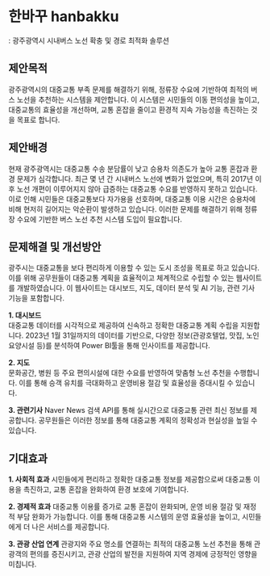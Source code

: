 # 한바꾸 hanbakku    
: 광주광역시 시내버스 노선 확충 및 경로 최적화 솔루션

## 제안목적
광주광역시의 대중교통 부족 문제를 해결하기 위해, 정류장 수요에 기반하여 최적의 버스 노선을 추천하는 시스템을 제안합니다. 이 시스템은 시민들의 이동 편의성을 높이고, 대중교통의 효율성을 개선하며, 교통 혼잡을 줄이고 환경적 지속 가능성을 촉진하는 것을 목표로 합니다.
## 제안배경
현재 광주광역시는 대중교통 수송 분담률이 낮고 승용차 의존도가 높아 교통 혼잡과 환경 문제가 심각합니다. 최근 몇 년 간 시내버스 노선에 변화가 없었으며, 특히 2017년 이후 노선 개편이 이루어지지 않아 급증하는 대중교통 수요를 반영하지 못하고 있습니다. 이로 인해 시민들은 대중교통보다 자가용을 선호하며, 대중교통 이용 시간은 승용차에 비해 현저히 길어지는 악순환이 발생하고 있습니다. 이러한 문제를 해결하기 위해 정류장 수요에 기반한 버스 노선 추천 시스템 도입이 필요합니다.

## 문제해결 및 개선방안
광주시는 대중교통을 보다 편리하게 이용할 수 있는 도시 조성을 목표로 하고 있습니다. 이를 위해 공무원들이 대중교통 계획을 효율적이고 체계적으로 수립할 수 있는 웹사이트를 개발하였습니다. 이 웹사이트는 대시보드, 지도, 데이터 분석 및 AI 기능, 관련 기사 기능을 포함합니다.

**1. 대시보드**  
대중교통 데이터를 시각적으로 제공하여 신속하고 정확한 대중교통 계획 수립을 지원합니다. 2023년 1월 31일까지의 데이터를 기반으로, 다양한 정보(관광호텔업, 맛집, 노인요양시설 등)를 분석하여 Power BI툴을 통해 인사이트를 제공합니다.

**2. 지도**   
문화공간, 병원 등 주요 편의시설에 대한 수요를 반영하여 맞춤형 노선 추천을 수행합니다. 이를 통해 승객 유치를 극대화하고 운영비용 절감 및 효율성을 증대시킬 수 있습니다.

**3. 관련기사**
Naver News 검색 API를 통해 실시간으로 대중교통 관련 최신 정보를 제공합니다. 공무원들은 이러한 정보를 통해 대중교통 계획의 정확성과 현실성을 높일 수 있습니다.

## 기대효과
**1. 사회적 효과**
시민들에게 편리하고 정확한 대중교통 정보를 제공함으로써 대중교통 이용을 촉진하고, 교통 혼잡을 완화하여 환경 보호에 기여합니다.

**2. 경제적 효과**
대중교통 이용률 증가로 교통 혼잡이 완화되며, 운영 비용 절감 및 재정적 부담 완화가 가능합니다. 이를 통해 대중교통 시스템의 운영 효율성을 높이고, 시민들에게 더 나은 서비스를 제공합니다.

**3. 관광 산업 연계**
관광지와 주요 명소를 연결하는 최적의 대중교통 노선 추천을 통해 관광객의 편의를 증진시키고, 관광 산업의 발전을 지원하여 지역 경제에 긍정적인 영향을 미칩니다.
